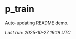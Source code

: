 # p_train

Auto-updating README demo.

<!--START_SECTION:status-->
_Last run: 2025-10-27 19:19 UTC_
<!--END_SECTION:status-->























































































































































































































































































































































































































































































































































































































































































































































































































































































































































































































































































































































































































































































































































































































































































































